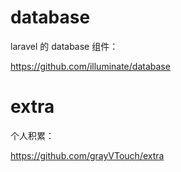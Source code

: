 # database

laravel 的 database 组件：

https://github.com/illuminate/database

# extra

个人积累：

https://github.com/grayVTouch/extra
